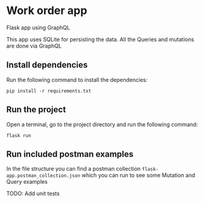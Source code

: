 # Work order app
Flask app using GraphQL

This app uses SQLite for persisting the data. All the Queries and mutations are done via GraphQL

## Install dependencies

Run the following command to install the dependencies:

`pip install -r requirements.txt`

## Run the project

Open a terminal, go to the project directory and run the following command:

`flask run`

## Run included postman examples

In the file structure you can find a postman collection `flask-app.postman_collection.json` which you can run to see some Mutation and Query examples


TODO:
Add unit tests